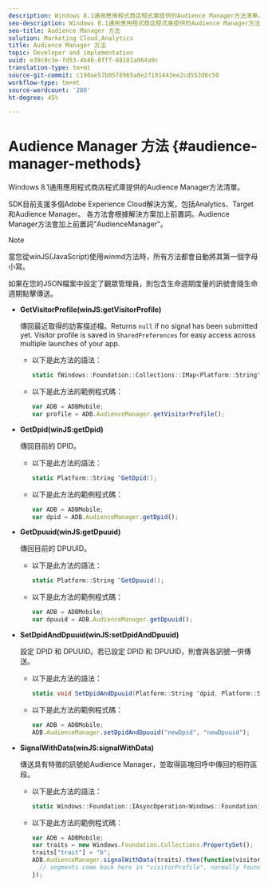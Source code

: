 ```yaml
---
description: Windows 8.1通用應用程式商店程式庫提供的Audience Manager方法清單。
seo-description: Windows 8.1通用應用程式商店程式庫提供的Audience Manager方法清單。
seo-title: Audience Manager 方法
solution: Marketing Cloud,Analytics
title: Audience Manager 方法
topic: Developer and implementation
uuid: e39c9c3e-fd53-4b46-8fff-88101a064a9c
translation-type: tm+mt
source-git-commit: c198ae57b05f8965a8e27191443ee2cd552d6c50
workflow-type: tm+mt
source-wordcount: '280'
ht-degree: 45%

---
```



# Audience Manager 方法 {#audience-manager-methods}

Windows 8.1通用應用程式商店程式庫提供的Audience Manager方法清單。

SDK目前支援多個Adobe Experience Cloud解決方案，包括Analytics、Target和Audience Manager。 各方法會根據解決方案加上前置詞。Audience Manager方法會加上前置詞&quot;AudienceManager&quot;。

>[!NOTE]
>
>當您從winJS(JavaScript)使用winmd方法時，所有方法都會自動將其第一個字母小寫。

如果在您的JSON檔案中設定了觀眾管理員，則包含生命週期度量的訊號會隨生命週期點擊傳送。

* **GetVisitorProfile(winJS:getVisitorProfile)**

   傳回最近取得的訪客描述檔。Returns `null` if no signal has been submitted yet. Visitor profile is saved in `SharedPreferences` for easy access across multiple launches of your app.

   * 以下是此方法的語法：

      ```csharp
      static fWindows::Foundation::Collections::IMap<Platform::String^, Platform::Object^> ^GetVisitorProfile();
      ```

   * 以下是此方法的範例程式碼：

      ```js
      var ADB = ADBMobile; 
      var profile = ADB.AudienceManager.getVisitorProfile();
      ```

* **GetDpid(winJS:getDpid)**

   傳回目前的 DPID。

   * 以下是此方法的語法：

      ```csharp
      static Platform::String ^GetDpid();
      ```

   * 以下是此方法的範例程式碼：

      ```js
      var ADB = ADBMobile; 
      var dpid = ADB.AudienceManager.getDpid();
      ```

* **GetDpuuid(winJS:getDpuuid)**

   傳回目前的 DPUUID。

   * 以下是此方法的語法：

      ```csharp
      static Platform::String ^GetDpuuid();
      ```

   * 以下是此方法的範例程式碼：

      ```js
      var ADB = ADBMobile; 
      var dpuuid = ADB.AudienceManager.getDpuuid();
      ```

* **SetDpidAndDpuuid(winJS:setDpidAndDpuuid)**

   設定 DPID 和 DPUUID。若已設定 DPID 和 DPUUID，則會與各訊號一併傳送。

   * 以下是此方法的語法：

      ```csharp
      static void SetDpidAndDpuuid(Platform::String ^dpid, Platform::String ^dpuuid); 
      ```

   * 以下是此方法的範例程式碼：

      ```js
      var ADB = ADBMobile; 
      ADB.AudienceManager.setDpidAndDpuuid("newDpid", "newDpuuid");
      ```

* **SignalWithData(winJS:signalWithData)**

   傳送具有特徵的訊號給Audience Manager，並取得區塊回呼中傳回的相符區段。

   * 以下是此方法的語法：

      ```csharp
      static Windows::Foundation::IAsyncOperation<Windows::Foundation::Collections::IMap<Platform::String^, Platform::Object> > ^SignalWithData(Windows::Foundation::Collections::IMap<Platform::String^, Platform::Object^> ^data);
      ```

   * 以下是此方法的範例程式碼：

      ```js
      var ADB = ADBMobile; 
      var traits = new Windows.Foundation.Collections.PropertySet(); 
      traits["trait"] = "b"; 
      ADB.AudienceManager.signalWithData(traits).then(function(visitorProfile) { 
        // segments come back here in "visitorProfile", normally found in the "segs" object of your json 
      }); 
      ```

